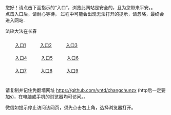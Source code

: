 您好！请点击下面指示的“入口”，浏览此网站是安全的，且为您带来平安。。 <br/>
点击入口后，请耐心等待， 过程中可能会出现无法打开的提示，请忽略，最终会进入网站. </br>

法轮大法在长春<br/>
<div style="padding:10px"><a style="margin:20px" target="_blank" href="https://d3co1aapf1uw6.cloudfront.net/2Qpsp?mzkvdhfs" id="ccLink1" rel="nofollow">入口1</a> <a target="_blank" style="margin:20px" href="https://df22eeat2b9f1.cloudfront.net/2Qpsp?ozqveap" id="ccLink2" rel="nofollow">入口2</a> <a style="margin:20px" target="_blank" href="https://d1eb8xoyhbbzci.cloudfront.net/2Qpsp?bqraf" id="ccLink3" rel="nofollow">入口3</a></div>

<div style="padding:10px" ><a style="margin:20px" target="_blank" href="https://d3co1aapf1uw6.cloudfront.net/2Qpsp?mzkvdhfs" id="ccLink4" rel="nofollow">入口4</a> <a style="margin:20px" href="https://df22eeat2b9f1.cloudfront.net/2Qpsp?ozqveap" target="_blank" id="ccLink5" rel="nofollow">入口5</a> <a style="margin:20px" href="https://d1eb8xoyhbbzci.cloudfront.net/2Qpsp?bqraf" target="_blank" id="ccLink6" rel="nofollow">入口6</a></div>

<div style="padding:10px"><a style="margin:20px" target="_blank" href="https://d3co1aapf1uw6.cloudfront.net/2Qpsp?mzkvdhfs" id="ccLink7" rel="nofollow">入口7</a> <a style="margin:20px" href="https://df22eeat2b9f1.cloudfront.net/2Qpsp?ozqveap" target="_blank" id="ccLink8" rel="nofollow">入口8</a> <a style="margin:20px" target="_blank" href="https://d1eb8xoyhbbzci.cloudfront.net/2Qpsp?bqraf" id="ccLink9" rel="nofollow">入口9</a></div>

<br/>



请复制并记住免翻墙网址 https://github.com/yntd/changchunzx (http后一定要加s)，在电脑或手机的浏览器均可访问。。<br/>

微信如提示停止访问该网页，须先点击右上角，选择浏览器打开。
